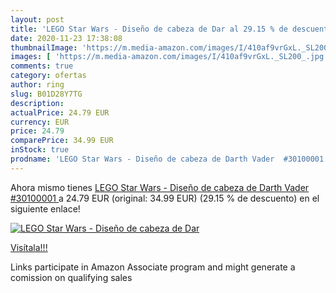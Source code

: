```yaml
---
layout: post
title: 'LEGO Star Wars - Diseño de cabeza de Dar al 29.15 % de descuento'
date: 2020-11-23 17:38:08
thumbnailImage: 'https://m.media-amazon.com/images/I/410af9vrGxL._SL200_.jpg'
images: [ 'https://m.media-amazon.com/images/I/410af9vrGxL._SL200_.jpg' ]
comments: true
category: ofertas
author: ring
slug: B01D28Y7TG
description:
actualPrice: 24.79 EUR
currency: EUR
price: 24.79
comparePrice: 34.99 EUR
inStock: true
prodname: 'LEGO Star Wars - Diseño de cabeza de Darth Vader  #30100001 '
---
```


Ahora mismo tienes [LEGO Star Wars - Diseño de cabeza de Darth Vader  #30100001 ](https://www.amazon.es/dp/B01D28Y7TG/?tag=tolees-21) a 24.79 EUR (original: 34.99 EUR) (29.15 %  de descuento) en el siguiente enlace!

[![LEGO Star Wars - Diseño de cabeza de Dar](https://m.media-amazon.com/images/I/410af9vrGxL._SL200_.jpg)](https://www.amazon.es/dp/B01D28Y7TG/?tag=tolees-21)

[Visítala!!!](https://www.amazon.es/dp/B01D28Y7TG/?tag=tolees-21)

Links participate in Amazon Associate program and might generate a comission on qualifying sales
